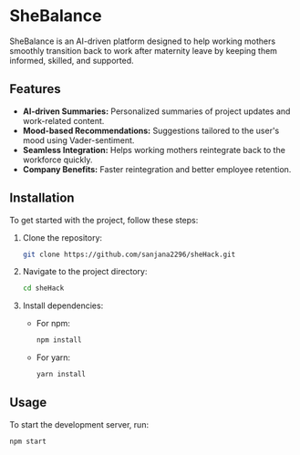 # SheBalance

SheBalance is an AI-driven platform designed to help working mothers smoothly transition back to work after maternity leave by keeping them informed, skilled, and supported.

## Features

- **AI-driven Summaries:** Personalized summaries of project updates and work-related content.
- **Mood-based Recommendations:** Suggestions tailored to the user's mood using Vader-sentiment.
- **Seamless Integration:** Helps working mothers reintegrate back to the workforce quickly.
- **Company Benefits:** Faster reintegration and better employee retention.

## Installation

To get started with the project, follow these steps:

1. Clone the repository:
    ```bash
    git clone https://github.com/sanjana2296/sheHack.git
    ```

2. Navigate to the project directory:
    ```bash
    cd sheHack
    ```

3. Install dependencies:
    - For npm:
      ```bash
      npm install
      ```
    - For yarn:
      ```bash
      yarn install
      ```

## Usage

To start the development server, run:

```bash
npm start
